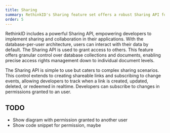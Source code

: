 ```yaml
---
title: Sharing
summary: RethinkID's Sharing feature set offers a robust Sharing API for realtime collaboration, allowing precise control over database access and the ability to react to changes in shared content.
order: 5
---
```


RethinkID includes a powerful Sharing API, empowering developers to implement sharing and collaboration in their applications. With the database-per-user architecture, users can interact with their data by default. The Sharing API is used to grant access to others. This feature offers granular control over database collections and documents, enabling precise access rights management down to individual document levels.

The Sharing API is simple to use but caters to complex sharing scenarios. This control extends to creating shareable links and subscribing to change events, allowing developers to track when a link is created, updated, deleted, or redeemed in realtime. Developers can subscribe to changes in permissions granted to an user.

## TODO

- Show diagram with permission granted to another user
- Show code snippet for permission, maybe